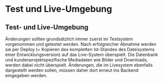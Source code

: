 # Test und Live-Umgebung

## Test- und Live-Umgebung

Änderungen sollten grundsätzlich immer zuerst im Testsystem vorgenommen und getestet werden. Nach erfolgreicher Abnahme werden sie per Deploy \(= Kopieren des kompletten Ist-Standes des Dateisystems einer Entwicklungsversion\) auf das Live-System überspielt. Die Datenbank und kundenprojektspezifische Mediadaten wie Bilder und Downloads, werden dabei nicht überspielt. Änderungen, die im Livesystem ebenfalls dargestellt werden sollen, müssen daher dort erneut ins Backend eingegeben werden.

